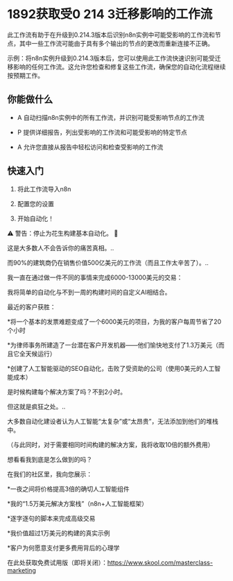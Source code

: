# 1892获取受0 214 3迁移影响的工作流

此工作流有助于在升级到0.214.3版本后识别n8n实例中可能受影响的工作流和节点，其中一些工作流可能由于具有多个输出的节点的更改而重新连接不正确。

示例：将n8n实例升级到0.214.3版本后，您可以使用此工作流快速识别可能受迁移影响的任何工作流。这允许您检查和修复这些工作流，确保您的自动化流程继续按预期工作。

## 你能做什么

- A 自动扫描n8n实例中的所有工作流，并识别可能受影响节点的工作流

- P 提供详细报告，列出受影响的工作流和可能受影响的特定节点

- A 允许您直接从报告中轻松访问和检查受影响的工作流

## 快速入门

1.  将此工作流导入n8n

2.  配置您的设置

3.  开始自动化！

⚠️ 警告：停止为花生构建基本自动化。 🚫

这是大多数人不会告诉你的痛苦真相。..

而90%的建筑商仍在销售价值500亿美元的工作流（而且工作太辛苦了）。..

我一直在通过做一件不同的事情来完成6000-13000美元的交易：

我将简单的自动化与不到一周的构建时间的自定义AI相结合。

最近的客户获胜：

*将一个基本的发票难题变成了一个6000美元的项目，为我的客户每周节省了20个小时

*为律师事务所建造了一台潜在客户开发机器——他们愉快地支付了1.3万美元（而且它全天候运行）

*创建了人工智能驱动的SEO自动化，击败了受资助的公司（使用0美元的人工智能成本）

是时候构建每个解决方案了吗？不到2小时。

但这就是疯狂之处。..

大多数自动化建设者认为人工智能“太复杂”或“太昂贵”，无法添加到他们的堆栈中。

（与此同时，对于需要相同时间构建的解决方案，我将收取10倍的额外费用）

想看看我到底是怎么做到的吗？

在我们的社区里，我向您展示：

*一夜之间将价格提高3倍的确切人工智能组件

*我的“1.5万美元解决方案栈”（n8n+人工智能框架）

*逐字逐句的脚本来完成高级交易

*我价值超过1万美元的构建的真实示例

*客户为何愿意支付更多费用背后的心理学

在此处获取免费试用版（即将关闭）：https://www.skool.com/masterclass-marketing

